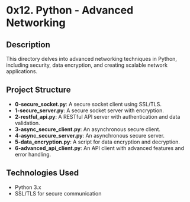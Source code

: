 # 0x12. Python - Advanced Networking

## Description
This directory delves into advanced networking techniques in Python, including security, data encryption, and creating scalable network applications.

## Project Structure

- **0-secure_socket.py**: A secure socket client using SSL/TLS.
- **1-secure_server.py**: A secure socket server with encryption.
- **2-restful_api.py**: A RESTful API server with authentication and data validation.
- **3-async_secure_client.py**: An asynchronous secure client.
- **4-async_secure_server.py**: An asynchronous secure server.
- **5-data_encryption.py**: A script for data encryption and decryption.
- **6-advanced_api_client.py**: An API client with advanced features and error handling.

## Technologies Used
- Python 3.x
- SSL/TLS for secure communication

